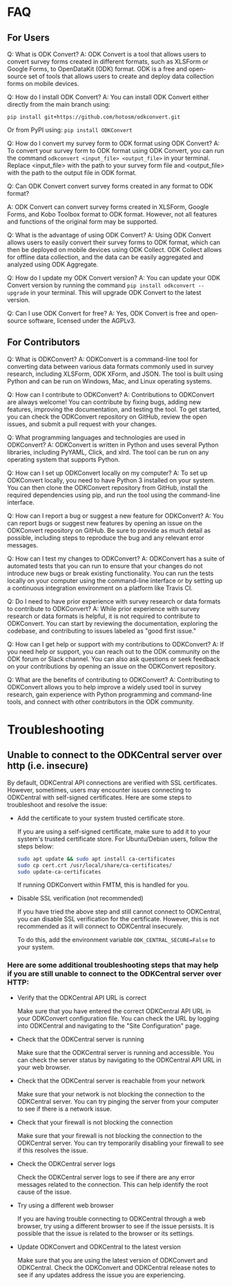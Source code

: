 # FAQ
## For Users
Q: What is ODK Convert?
A: ODK Convert is a tool that allows users to convert survey forms created in different formats, such as XLSForm or Google Forms, to OpenDataKit (ODK) format. ODK is a free and open-source set of tools that allows users to create and deploy data collection forms on mobile devices.

Q: How do I install ODK Convert?
A: You can install ODK Convert either directly from the main branch using:

`pip install git+https://github.com/hotosm/odkconvert.git`

Or from PyPI using: `pip install ODKConvert`


Q: How do I convert my survey form to ODK format using ODK Convert?
A: To convert your survey form to ODK format using ODK Convert, you can run the command `odkconvert <input_file> <output_file>` in your terminal. Replace <input_file> with the path to your survey form file and <output_file> with the path to the output file in ODK format.

Q: Can ODK Convert convert survey forms created in any format to ODK format?

A: ODK Convert can convert survey forms created in XLSForm, Google Forms, and Kobo Toolbox format to ODK format. However, not all features and functions of the original form may be supported.

Q: What is the advantage of using ODK Convert?
A: Using ODK Convert allows users to easily convert their survey forms to ODK format, which can then be deployed on mobile devices using ODK Collect. ODK Collect allows for offline data collection, and the data can be easily aggregated and analyzed using ODK Aggregate.

Q: How do I update my ODK Convert version?
A: You can update your ODK Convert version by running the command `pip install odkconvert --upgrade` in your terminal. This will upgrade ODK Convert to the latest version.

Q: Can I use ODK Convert for free?
A: Yes, ODK Convert is free and open-source software, licensed under the AGPLv3.

## For Contributors
Q: What is ODKConvert?
A: ODKConvert is a command-line tool for converting data between various data formats commonly used in survey research, including XLSForm, ODK XForm, and JSON. The tool is built using Python and can be run on Windows, Mac, and Linux operating systems.

Q: How can I contribute to ODKConvert?
A: Contributions to ODKConvert are always welcome! You can contribute by fixing bugs, adding new features, improving the documentation, and testing the tool. To get started, you can check the ODKConvert repository on GitHub, review the open issues, and submit a pull request with your changes.

Q: What programming languages and technologies are used in ODKConvert?
A: ODKConvert is written in Python and uses several Python libraries, including PyYAML, Click, and xlrd. The tool can be run on any operating system that supports Python.

Q: How can I set up ODKConvert locally on my computer?
A: To set up ODKConvert locally, you need to have Python 3 installed on your system. You can then clone the ODKConvert repository from GitHub, install the required dependencies using pip, and run the tool using the command-line interface.

Q: How can I report a bug or suggest a new feature for ODKConvert?
A: You can report bugs or suggest new features by opening an issue on the ODKConvert repository on GitHub. Be sure to provide as much detail as possible, including steps to reproduce the bug and any relevant error messages.

Q: How can I test my changes to ODKConvert?
A: ODKConvert has a suite of automated tests that you can run to ensure that your changes do not introduce new bugs or break existing functionality. You can run the tests locally on your computer using the command-line interface or by setting up a continuous integration environment on a platform like Travis CI.

Q: Do I need to have prior experience with survey research or data formats to contribute to ODKConvert?
A: While prior experience with survey research or data formats is helpful, it is not required to contribute to ODKConvert. You can start by reviewing the documentation, exploring the codebase, and contributing to issues labeled as "good first issue."

Q: How can I get help or support with my contributions to ODKConvert?
A: If you need help or support, you can reach out to the ODK community on the ODK forum or Slack channel. You can also ask questions or seek feedback on your contributions by opening an issue on the ODKConvert repository.

Q: What are the benefits of contributing to ODKConvert?
A: Contributing to ODKConvert allows you to help improve a widely used tool in survey research, gain experience with Python programming and command-line tools, and connect with other contributors in the ODK community.


# Troubleshooting

## Unable to connect to the ODKCentral server over http (i.e. insecure)

By default, ODKCentral API connections are verified with SSL certificates. However, sometimes, users may encounter issues connecting to ODKCentral with self-signed certificates. Here are some steps to troubleshoot and resolve the issue:

- Add the certificate to your system trusted certificate store.

    If you are using a self-signed certificate, make sure to add it to your system's trusted certificate store. For Ubuntu/Debian users, follow the steps below:



    ```bash
    sudo apt update && sudo apt install ca-certificates
    sudo cp cert.crt /usr/local/share/ca-certificates/
    sudo update-ca-certificates
    ```

    If running ODKConvert within FMTM, this is handled for you.

- Disable SSL verification (not recommended)

    If you have tried the above step and still cannot connect to ODKCentral, you can disable SSL verification for the certificate. However, this is not recommended as it will connect to ODKCentral insecurely.

    To do this, add the environment variable `ODK_CENTRAL_SECURE=False` to your system.

### Here are some additional troubleshooting steps that may help if you are still unable to connect to the ODKCentral server over HTTP:

- Verify that the ODKCentral API URL is correct

    Make sure that you have entered the correct ODKCentral API URL in your ODKConvert configuration file. You can check the URL by logging into ODKCentral and navigating to the "Site Configuration" page.

- Check that the ODKCentral server is running

    Make sure that the ODKCentral server is running and accessible. You can check the server status by navigating to the ODKCentral API URL in your web browser.

- Check that the ODKCentral server is reachable from your network

    Make sure that your network is not blocking the connection to the ODKCentral server. You can try pinging the server from your computer to see if there is a network issue.

- Check that your firewall is not blocking the connection

    Make sure that your firewall is not blocking the connection to the ODKCentral server. You can try temporarily disabling your firewall to see if this resolves the issue.

- Check the ODKCentral server logs

    Check the ODKCentral server logs to see if there are any error messages related to the connection. This can help identify the root cause of the issue.

- Try using a different web browser

    If you are having trouble connecting to ODKCentral through a web browser, try using a different browser to see if the issue persists. It is possible that the issue is related to the browser or its settings.

- Update ODKConvert and ODKCentral to the latest version

    Make sure that you are using the latest version of ODKConvert and ODKCentral. Check the ODKConvert and ODKCentral release notes to see if any updates address the issue you are experiencing.
